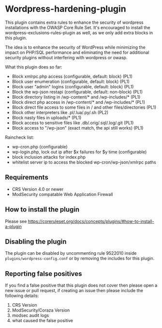 # Wordpress-hardening-plugin
This plugin contains extra rules to enhance the security of wordpress installations with the OWASP Core Rule Set.
It's encouraged to install the wordpress-exclusions-rules-plugin as well, as we only add extra blocks in this plugin.

The idea is to enhance the security of WordPress while minimizing the impact on PHP/SQL performance and eliminating the need for additional security plugins without interfering with wordpress or owasp.

What this plugin does so far:
- Block xmlrpc.php access (configurable, default: block) (PL1)
- Block user enumeration (configurable, default: block) (PL1)
- Block user "admin" logins (configurable, default: block) (PL1)
- Block the wp-json restapi (configurable, default: non-block) (PL1)
- Block directory listing in /wp-content/* and /wp-includes/* (PL1)
- Block direct php access in /wp-content/* and /wp-includes/* (PL1)
- Block direct file access to some files in / and other files/directories (PL1)
- Block other interpreters like .pl/.lua/.py/.sh (PL2)
- Block nasty files in uploads/* (PL1)
- Block access to sensitive files like .db/.orig/.sql/.log/.git (PL1)
- Block access to "/wp-json" (exact match, the api still works) (PL1)

Raincheck list:
- wp-cron.php (configurable)
- wp-login.php, lock out ip after $x failures for $y time (configurable)
- block inclusion attacks for index.php
- whitelist server ip to access the blocked wp-cron/wp-json/xmlrpc paths

## Requirements
- CRS Version 4.0 or newer
- ModSecurity compatable Web Application Firewall

## How to install the plugin

Please see https://coreruleset.org/docs/concepts/plugins/#how-to-install-a-plugin

## Disabling the plugin
The plugin can be disabled by uncommenting rule 9522010 inside ``plugins/wordpress-config.conf`` or by removing the includes for this plugin.

## Reporting false positives
If you find a false positive that this plugin does not cover then please open a new issue or pull request, if creating an issue then please include the following details:

1. CRS Version
2. ModSecurity/Coraza Version
3. modsec audit logs
4. what caused the false positive


